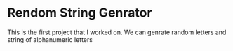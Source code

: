 # Rendom String Genrator
This is the first project that I worked on.
We can genrate random letters and string of alphanumeric letters
